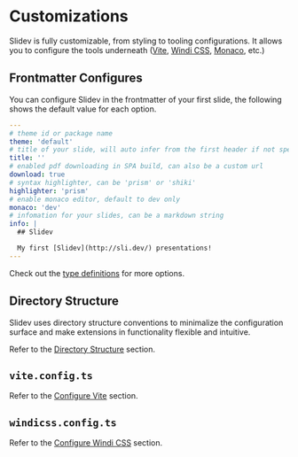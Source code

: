 # Customizations

Slidev is fully customizable, from styling to tooling configurations. It allows you to configure the tools underneath ([Vite](/custom/config-vite), [Windi CSS](/custom/config-windicss), [Monaco](/custom/config-monaco), etc.)

## Frontmatter Configures

You can configure Slidev in the frontmatter of your first slide, the following shows the default value for each option.

```yaml
---
# theme id or package name
theme: 'default'
# title of your slide, will auto infer from the first header if not specified
title: ''
# enabled pdf downloading in SPA build, can also be a custom url
download: true
# syntax highlighter, can be 'prism' or 'shiki'
highlighter: 'prism'
# enable monaco editor, default to dev only
monaco: 'dev'
# infomation for your slides, can be a markdown string
info: |
  ## Slidev

  My first [Slidev](http://sli.dev/) presentations!
---
```

Check out the [type definitions](https://github.com/slidevjs/slidev/blob/main/packages/types/src/types.ts#L16) for more options.

## Directory Structure

Slidev uses directory structure conventions to minimalize the configuration surface and make extensions in functionality flexible and intuitive.

Refer to the [Directory Structure](/custom/directory-structure) section.

## `vite.config.ts`

Refer to the [Configure Vite](/custom/config-vite) section.

## `windicss.config.ts`

Refer to the [Configure Windi CSS](/custom/config-windicss) section.
